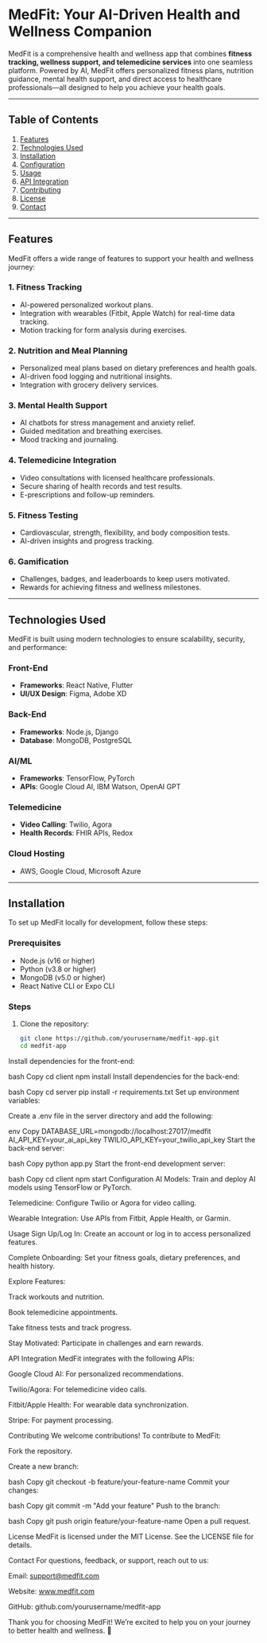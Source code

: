 # **MedFit: Your AI-Driven Health and Wellness Companion**

MedFit is a comprehensive health and wellness app that combines **fitness tracking, wellness support, and telemedicine services** into one seamless platform. Powered by AI, MedFit offers personalized fitness plans, nutrition guidance, mental health support, and direct access to healthcare professionals—all designed to help you achieve your health goals.

---

## **Table of Contents**
1. [Features](#features)
2. [Technologies Used](#technologies-used)
3. [Installation](#installation)
4. [Configuration](#configuration)
5. [Usage](#usage)
6. [API Integration](#api-integration)
7. [Contributing](#contributing)
8. [License](#license)
9. [Contact](#contact)

---

## **Features**
MedFit offers a wide range of features to support your health and wellness journey:

### **1. Fitness Tracking**
- AI-powered personalized workout plans.
- Integration with wearables (Fitbit, Apple Watch) for real-time data tracking.
- Motion tracking for form analysis during exercises.

### **2. Nutrition and Meal Planning**
- Personalized meal plans based on dietary preferences and health goals.
- AI-driven food logging and nutritional insights.
- Integration with grocery delivery services.

### **3. Mental Health Support**
- AI chatbots for stress management and anxiety relief.
- Guided meditation and breathing exercises.
- Mood tracking and journaling.

### **4. Telemedicine Integration**
- Video consultations with licensed healthcare professionals.
- Secure sharing of health records and test results.
- E-prescriptions and follow-up reminders.

### **5. Fitness Testing**
- Cardiovascular, strength, flexibility, and body composition tests.
- AI-driven insights and progress tracking.

### **6. Gamification**
- Challenges, badges, and leaderboards to keep users motivated.
- Rewards for achieving fitness and wellness milestones.

---

## **Technologies Used**
MedFit is built using modern technologies to ensure scalability, security, and performance:

### **Front-End**
- **Frameworks**: React Native, Flutter
- **UI/UX Design**: Figma, Adobe XD

### **Back-End**
- **Frameworks**: Node.js, Django
- **Database**: MongoDB, PostgreSQL

### **AI/ML**
- **Frameworks**: TensorFlow, PyTorch
- **APIs**: Google Cloud AI, IBM Watson, OpenAI GPT

### **Telemedicine**
- **Video Calling**: Twilio, Agora
- **Health Records**: FHIR APIs, Redox

### **Cloud Hosting**
- AWS, Google Cloud, Microsoft Azure

---

## **Installation**
To set up MedFit locally for development, follow these steps:

### **Prerequisites**
- Node.js (v16 or higher)
- Python (v3.8 or higher)
- MongoDB (v5.0 or higher)
- React Native CLI or Expo CLI

### **Steps**
1. Clone the repository:
   ```bash
   git clone https://github.com/yourusername/medfit-app.git
   cd medfit-app
Install dependencies for the front-end:

bash
Copy
cd client
npm install
Install dependencies for the back-end:

bash
Copy
cd server
pip install -r requirements.txt
Set up environment variables:

Create a .env file in the server directory and add the following:

env
Copy
DATABASE_URL=mongodb://localhost:27017/medfit
AI_API_KEY=your_ai_api_key
TWILIO_API_KEY=your_twilio_api_key
Start the back-end server:

bash
Copy
python app.py
Start the front-end development server:

bash
Copy
cd client
npm start
Configuration
AI Models: Train and deploy AI models using TensorFlow or PyTorch.

Telemedicine: Configure Twilio or Agora for video calling.

Wearable Integration: Use APIs from Fitbit, Apple Health, or Garmin.

Usage
Sign Up/Log In: Create an account or log in to access personalized features.

Complete Onboarding: Set your fitness goals, dietary preferences, and health history.

Explore Features:

Track workouts and nutrition.

Book telemedicine appointments.

Take fitness tests and track progress.

Stay Motivated: Participate in challenges and earn rewards.

API Integration
MedFit integrates with the following APIs:

Google Cloud AI: For personalized recommendations.

Twilio/Agora: For telemedicine video calls.

Fitbit/Apple Health: For wearable data synchronization.

Stripe: For payment processing.

Contributing
We welcome contributions! To contribute to MedFit:

Fork the repository.

Create a new branch:

bash
Copy
git checkout -b feature/your-feature-name
Commit your changes:

bash
Copy
git commit -m "Add your feature"
Push to the branch:

bash
Copy
git push origin feature/your-feature-name
Open a pull request.

License
MedFit is licensed under the MIT License. See the LICENSE file for details.

Contact
For questions, feedback, or support, reach out to us:

Email: support@medfit.com

Website: www.medfit.com

GitHub: github.com/yourusername/medfit-app

Thank you for choosing MedFit! We’re excited to help you on your journey to better health and wellness. 🚀

